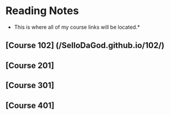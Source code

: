 # Reading Notes

* This is where all of my course links will be located.*

## [Course 102] (/SelloDaGod.github.io/102/)

## [Course 201]

## [Course 301]

## [Course 401]
